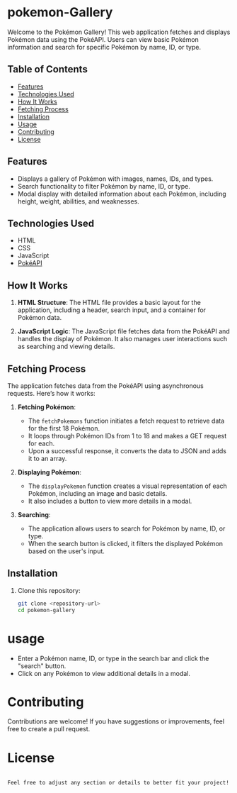 # pokemon-Gallery

Welcome to the Pokémon Gallery! This web application fetches and displays Pokémon data using the PokéAPI. Users can view basic Pokémon information and search for specific Pokémon by name, ID, or type.

## Table of Contents

- [Features](#features)
- [Technologies Used](#technologies-used)
- [How It Works](#how-it-works)
- [Fetching Process](#fetching-process)
- [Installation](#installation)
- [Usage](#usage)
- [Contributing](#contributing)
- [License](#license)

## Features

- Displays a gallery of Pokémon with images, names, IDs, and types.
- Search functionality to filter Pokémon by name, ID, or type.
- Modal display with detailed information about each Pokémon, including height, weight, abilities, and weaknesses.

## Technologies Used

- HTML
- CSS
- JavaScript
- [PokéAPI](https://pokeapi.co/)

## How It Works

1. **HTML Structure**: The HTML file provides a basic layout for the application, including a header, search input, and a container for Pokémon data.
   
2. **JavaScript Logic**: The JavaScript file fetches data from the PokéAPI and handles the display of Pokémon. It also manages user interactions such as searching and viewing details.

## Fetching Process

The application fetches data from the PokéAPI using asynchronous requests. Here’s how it works:

1. **Fetching Pokémon**: 
   - The `fetchPokemons` function initiates a fetch request to retrieve data for the first 18 Pokémon.
   - It loops through Pokémon IDs from 1 to 18 and makes a GET request for each.
   - Upon a successful response, it converts the data to JSON and adds it to an array.

2. **Displaying Pokémon**: 
   - The `displayPokemon` function creates a visual representation of each Pokémon, including an image and basic details.
   - It also includes a button to view more details in a modal.

3. **Searching**: 
   - The application allows users to search for Pokémon by name, ID, or type. 
   - When the search button is clicked, it filters the displayed Pokémon based on the user's input.

## Installation

1. Clone this repository:
   ```bash
   git clone <repository-url>
   cd pokemon-gallery

# usage

- Enter a Pokémon name, ID, or type in the search bar and click the "search" button.
- Click on any Pokémon to view additional details in a modal.


# Contributing

Contributions are welcome! If you have suggestions or improvements, feel free to create a pull request.

# License

```
  
Feel free to adjust any section or details to better fit your project!

```